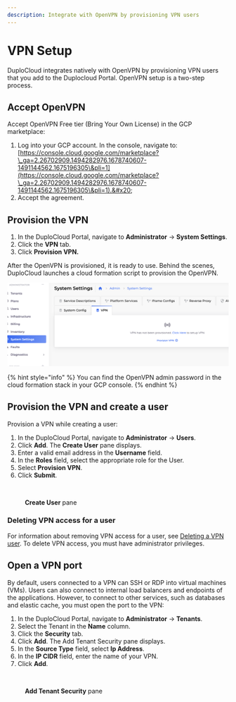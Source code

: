 ```yaml
---
description: Integrate with OpenVPN by provisioning VPN users
---
```


# VPN Setup

DuploCloud integrates natively with OpenVPN by provisioning VPN users that you add to the Duplocloud Portal. OpenVPN setup is a two-step process.

## Accept OpenVPN

Accept OpenVPN Free tier (Bring Your Own License) in the GCP marketplace:&#x20;

1. Log into your GCP account. In the console, navigate to: [https://console.cloud.google.com/marketplace?\_ga=2.26702909.1494282976.1678740607-1491144562.1675196305\&pli=1](https://console.cloud.google.com/marketplace?\_ga=2.26702909.1494282976.1678740607-1491144562.1675196305\&pli=1).&#x20;
2. Accept the agreement.&#x20;

## Provision the VPN

1. In the DuploCloud Portal, navigate to **Administrator** -> **System Settings**.
2. Click the **VPN** tab.
3. Click **Provision VPN.**

After the OpenVPN is provisioned, it is ready to use. Behind the scenes, DuploCloud launches a cloud formation script to provision the OpenVPN.   &#x20;

<div align="left">

<img src="../../.gitbook/assets/image (2) (2) (1).png" alt="VPN tab in the System Settings page.">

</div>

{% hint style="info" %}
You can find the OpenVPN admin password in the cloud formation stack in your GCP console.
{% endhint %}

## **Provision the VPN and create a user**

Provision a VPN while creating a user:

1. In the DuploCloud Portal, navigate to **Administrator** -> **Users**.
2. Click **Add**. The **Create User** pane displays.
3. Enter a valid email address in the **Username** field.
4. In the **Roles** field, select the appropriate role for the User.
5. Select **Provision VPN**.
6. Click **Submit**.

<div align="left">

<figure><img src="../../.gitbook/assets/VPN_Create_User.png" alt=""><figcaption><p><strong>Create User</strong> pane</p></figcaption></figure>

</div>

### Deleting VPN access for a user

For information about removing VPN access for a user, see [Deleting a VPN user](../../user-administration/access-control/add-and-delete-vpn-access-for-users.md#deleting-a-vpn-user). To delete VPN access, you must have administrator privileges.&#x20;

## Open a VPN port

By default, users connected to a VPN can SSH or RDP into virtual machines (VMs). Users can also connect to internal load balancers and endpoints of the applications. However, to connect to other services, such as databases and elastic cache, you must open the port to the VPN:&#x20;

1. In the DuploCloud Portal, navigate to **Administrator** -> **Tenants**.
2. Select the Tenant in the **Name** column.
3. Click the **Security** tab.
4. Click **Add**. The Add Tenant Security pane displays.
5. In the **Source Type** field, select **Ip Address**.&#x20;
6. In the **IP CIDR** field, enter the name of your VPN.
7. Click **Add**.

<div align="left">

<figure><img src="../../.gitbook/assets/Add_Tenant_Security.png" alt=""><figcaption><p><strong>Add Tenant Security</strong> pane</p></figcaption></figure>

</div>
